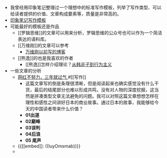 - 我曾经用印象笔记整理过一个理想中的标准写作模板，列举了写作类型、可以给读者提供的价值、文章构成要素等，质量是非常高的。
- [印象笔记写作模板](https://app.yinxiang.com/shard/s63/nl/1/f6ab0a1a-d27d-4e6f-9a08-9fb4fb26fe12?title=%E5%86%99%E4%BD%9C%E6%A8%A1%E6%9D%BF)
- 可能最好的模板还是作品
    - [[罗辑思维]]的文章可以用来分析，罗辑思维的公众号也可以作为一个简洁表达的语料库。
    - [[万维刚]]的文章可以参考
        - [万维刚以前写的博客](https://www.geekonomics10000.com/page/2)
    - [[熊逸]]的也是我喜欢的作者
        - [[熊逸]]怎样介绍理论？[从韩非子到行为主义](https://app.yinxiang.com/shard/s63/nl/13797828/a4b756e4-d31b-4571-9a39-7e04036ac832/)
- 一些文章的分析
    - [网红不努力，三年就过气 ](https://mp.weixin.qq.com/s?__biz=MTA3NDM1MzUwMQ==&mid=2652011971&idx=1&sn=30afccb9e48fb6a1d981c287be3280c0&chksm=73d07ff144a7f6e7f7a730e55d27a71344c8a4256aebab323b8ac9505d16253c1679b372d914)#[[写作]]
        - 这篇文章写的倒是条理很清晰，但是阅读起来也确实感觉没有什么干货，最后的结尾部分也难以形成共鸣，没有对人物的深度挖掘，这当然是拼凑类型文章无法避免的问题。我可以对照这篇文章想想怎样在理性和感性之间讲好日本的商业故事。通过日本的故事，我能够给今天的中国读者带来什么价值？
        - **01出道**
        - **02巅峰**
        - **03误判**
        - **04后浪**
        - **05 尾声**
    - {{[[embed]]: ((IuyOmsmab))}}
    - 
